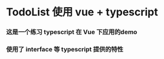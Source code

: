 # TodoList 使用 vue + typescript

### 这是一个练习 typescript 在 Vue 下应用的demo

### 使用了 interface 等 typescript 提供的特性
